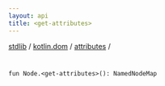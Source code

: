 ```yaml
---
layout: api
title: <get-attributes>
---
```

[stdlib](../../index.md) / [kotlin.dom](../index.md) / [attributes](index.md) / [<get-attributes>](_get-attributes_.md)

# <get-attributes>

```
fun Node.<get-attributes>(): NamedNodeMap
```
